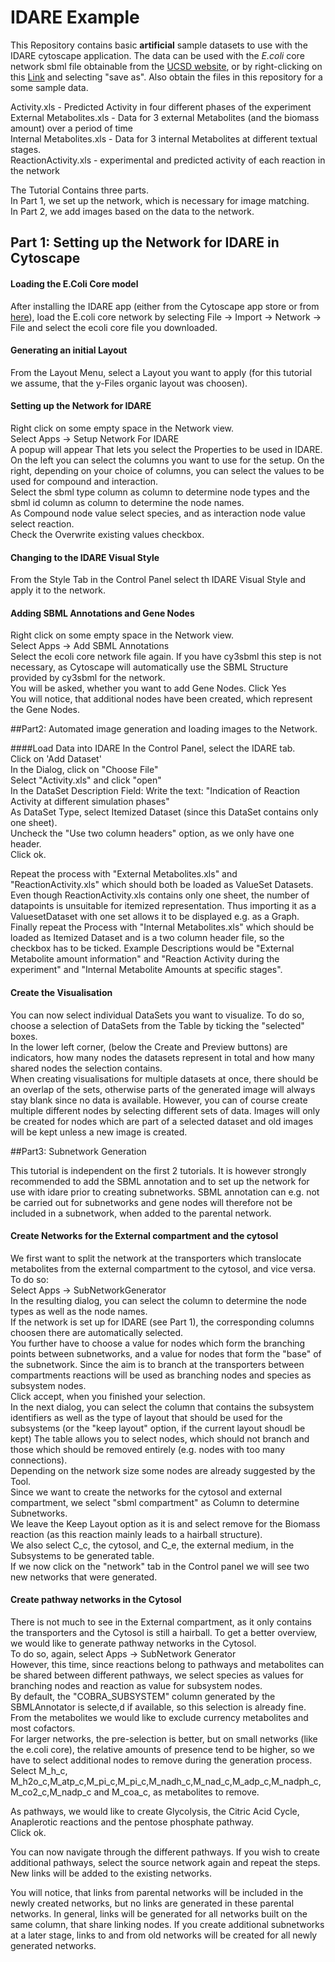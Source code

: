 # IDARE Example

This Repository contains basic **artificial** sample datasets to use with the IDARE cytoscape application.
The data can be used with the *E.coli* core network sbml file obtainable from the [UCSD website](http://systemsbiology.ucsd.edu/Downloads/EcoliCore), 
or by right-clicking on this [Link](http://systemsbiology.ucsd.edu/sites/default/files/Attachments/Images/downloads/Ecoli_core/ecoli_core_model.xml) and selecting "save as".
Also obtain the files in this repository for a some sample data.

Activity.xls - Predicted Activity in four different phases of the experiment  
External Metabolites.xls - Data for 3 external Metabolites (and the biomass amount) over a period of time  
Internal Metabolites.xls - Data for 3 internal Metabolites at different textual stages.  
ReactionActivity.xls - experimental and predicted activity of each reaction in the network  

The Tutorial Contains three parts.  
In Part 1, we set up the network, which is necessary for image matching.  
In Part 2, we add images based on the data to the network.  


## Part 1: Setting up the Network for IDARE in Cytoscape

#### Loading the E.Coli Core model
After installing the IDARE app (either from the Cytoscape app store or from [here](http://idare-server.uni.lu/IDARE.jar)), load the E.coli core network by selecting
File -> Import -> Network -> File and select the ecoli core file you downloaded.

#### Generating an initial Layout
From the Layout Menu, select a Layout you want to apply (for this tutorial we assume, that the y-Files organic layout was choosen).

#### Setting up the Network for IDARE

Right click on some empty space in the Network view.  
Select Apps -> Setup Network For IDARE  
A popup will appear That lets you select the Properties to be used in IDARE.  
On the left you can select the columns you want to use for the setup. On the right, depending on your choice of columns, you can select the values to be used for compound and interaction.  
Select the sbml type column as column to determine node types and the sbml id column as column to determine the node names.  
As Compound node value select species, and as interaction node value select reaction.  
Check the Overwrite existing values checkbox.  

#### Changing to the IDARE Visual Style
From the Style Tab in the Control Panel select th IDARE Visual Style and apply it to the network.

#### Adding SBML Annotations and Gene Nodes
Right click on some empty space in the Network view.  
Select Apps -> Add SBML Annotations  
Select the ecoli core network file again. If you have cy3sbml this step is not necessary, as Cytoscape will automatically use the SBML Structure provided by cy3sbml for the network.  
You will be asked, whether you want to add Gene Nodes. Click Yes  
You will notice, that additional nodes have been created, which represent the Gene Nodes.  

##Part2: Automated image generation and loading images to the Network.

####Load Data into IDARE
In the Control Panel, select the IDARE tab.  
Click on 'Add Dataset'  
In the Dialog, click on "Choose File"  
Select "Activity.xls" and click "open"  
In the DataSet Description Field: Write the text: "Indication of Reaction Activity at different simulation phases"  
As DataSet Type, select Itemized Dataset (since this DataSet contains only one sheet).  
Uncheck the "Use two column headers" option, as we only have one header.  
Click ok.  

Repeat the process with "External Metabolites.xls" and "ReactionActivity.xls" which should both be loaded as ValueSet Datasets.
Even though ReactionActivity.xls contains only one sheet, the number of datapoints is unsuitable for itemized representation. 
Thus importing it as a ValuesetDataset with one set allows it to be displayed e.g. as a Graph.  
Finally repeat the Process with "Internal Metabolites.xls" which should be loaded as Itemized Dataset and is a two column header file, so the checkbox has to be ticked.
Example Descriptions would be "External Metabolite amount information" and "Reaction Activity during the experiment" and "Internal Metabolite Amounts at specific stages".

#### Create the Visualisation
You can now select individual DataSets you want to visualize. 
To do so, choose a selection of DataSets from the Table by ticking the "selected" boxes.  
In the lower left corner, (below the Create and Preview buttons) are indicators, how many nodes the datasets represent in total and how many shared nodes the selection contains.  
When creating visualisations for multiple datasets at once, there should be an overlap of the sets, otherwise parts of the generated image will always stay blank since no data is available.
However, you can of course create multiple different nodes by selecting different sets of data.
Images will only be created for nodes which are part of a selected dataset and old images will be kept unless a new image is created.


##Part3: Subnetwork Generation

This tutorial is independent on the first 2 tutorials. It is however strongly recommended to add the SBML annotation and to set up the network for use with idare prior to creating subnetworks.
SBML annotation can e.g. not be carried out for subnetworks and gene nodes will therefore not be included in a subnetwork, when added to the parental network. 

#### Create Networks for the External compartment and the cytosol
We first want to split the network at the transporters which translocate metabolites from the external compartment to the cytosol, and vice versa.  
To do so:  
Select Apps -> SubNetworkGenerator  
In the resulting dialog, you can select the column to determine the node types as well as the node names.  
If the network is set up for IDARE (see Part 1), the corresponding columns choosen there are automatically selected.  
You further have to choose a value for nodes which form the branching points between subnetworks, and a value for nodes that form the "base" of the subnetwork.
Since the aim is to branch at the transporters between compartments reactions will be used as branching nodes and species as subsystem nodes.   
Click accept, when you finished your selection.  
In the next dialog, you can select the column that contains the subsystem identifiers as well as the type of layout that should be used for the subsystems (or the "keep layout" option, if the current layout shoudl be kept)
The table allows you to select nodes, which should not branch and those which should be removed entirely  (e.g. nodes with too many connections).   
Depending on the network size some nodes are already suggested by the Tool.  
Since we want to create the networks for the cytosol and external compartment, we select "sbml compartment" as Column to determine Subnetworks.  
We leave the Keep Layout option as it is and select remove for the Biomass reaction (as this reaction mainly leads to a hairball structure).  
We also select C\_c,  the cytosol, and C\_e, the external medium, in the Subsystems to be generated table.   
If we now click on the "network" tab in the Control panel we will see two new networks that were generated.   

#### Create pathway networks in the Cytosol
There is not much to see in the External compartment, as it only contains the transporters and the Cytosol is still a hairball. 
To get a better overview, we would like to generate pathway networks in the Cytosol.  
To do so, again, select Apps -> SubNetwork Generator  
However, this time, since reactions belong to pathways and metabolites can be shared between different pathways, we select species as values for branching nodes and reaction as value for subsystem nodes.  
By default, the "COBRA_SUBSYSTEM" column generated by the SBMLAnnotator is selecte,d if available, so this selection is already fine.  
From the metabolites we would like to exclude currency metabolites and most cofactors.  
For larger networks, the pre-selection is better, but on small networks (like the e.coli core), the relative amounts of presence tend to be higher, so we have to select additional nodes to remove during the generation process.  
Select M\_h\_c, M\_h2o\_c,M\_atp\_c,M\_pi\_c,M\_pi\_c,M\_nadh\_c,M\_nad\_c,M\_adp\_c,M\_nadph\_c,M\_co2\_c,M\_nadp\_c and M\_coa\_c, as metabolites to remove.  

As pathways, we would like to create Glycolysis, the Citric Acid Cycle, Anaplerotic reactions and the pentose phosphate pathway.  
Click ok.  

You can now navigate through the different pathways. If you wish to create additional pathways, select the source network again and repeat the steps.
New links will be added to the existing networks.

You will notice, that links from parental networks will be included in the newly created networks, but no links are generated in these parental networks. 
In general, links will be generated for all networks built on the same column, that share linking nodes. 
If you create additional subnetworks at a later stage, links to and from old networks will be created for all newly generated networks.





